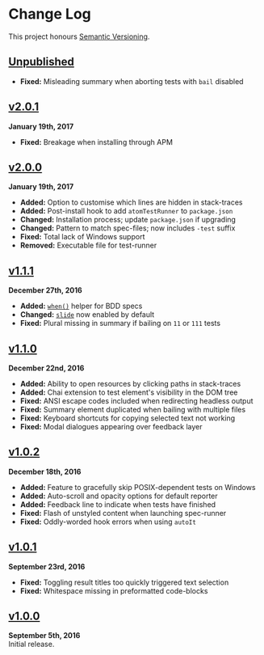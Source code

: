 Change Log
==========

This project honours [Semantic Versioning](http://semver.org/).


[Unpublished]
------------------------------------------------------------------------
* **Fixed:** Misleading summary when aborting tests with `bail` disabled



[v2.0.1]
------------------------------------------------------------------------
**January 19th, 2017**  
* **Fixed:** Breakage when installing through APM


[v2.0.0]
------------------------------------------------------------------------
**January 19th, 2017**  
* **Added:** Option to customise which lines are hidden in stack-traces
* **Added:** Post-install hook to add `atomTestRunner` to `package.json`
* **Changed:** Installation process; update `package.json` if upgrading
* **Changed:** Pattern to match spec-files; now includes `-test` suffix
* **Fixed:** Total lack of Windows support
* **Removed:** Executable file for test-runner


[v1.1.1]
------------------------------------------------------------------------
**December 27th, 2016**  
* **Added:** [`when()`](docs/extensions.md#autoit) helper for BDD specs
* **Changed:** [`slide`](docs/options.md#slide) now enabled by default
* **Fixed:** Plural missing in summary if bailing on `11` or `111` tests


[v1.1.0]
------------------------------------------------------------------------
**December 22nd, 2016**  
* **Added:** Ability to open resources by clicking paths in stack-traces
* **Added:** Chai extension to test element's visibility in the DOM tree
* **Fixed:** ANSI escape codes included when redirecting headless output
* **Fixed:** Summary element duplicated when bailing with multiple files
* **Fixed:** Keyboard shortcuts for copying selected text not working
* **Fixed:** Modal dialogues appearing over feedback layer


[v1.0.2]
------------------------------------------------------------------------
**December 18th, 2016**  
* **Added:** Feature to gracefully skip POSIX-dependent tests on Windows
* **Added:** Auto-scroll and opacity options for default reporter
* **Added:** Feedback line to indicate when tests have finished
* **Fixed:** Flash of unstyled content when launching spec-runner
* **Fixed:** Oddly-worded hook errors when using `autoIt`


[v1.0.1]
------------------------------------------------------------------------
**September 23rd, 2016**  
* **Fixed:** Toggling result titles too quickly triggered text selection
* **Fixed:** Whitespace missing in preformatted code-blocks



[v1.0.0]
------------------------------------------------------------------------
**September 5th, 2016**  
Initial release.


[Referenced links]:_____________________________________________________
[Unpublished]: ../../compare/v2.0.1...HEAD
[v2.0.1]: https://github.com/Alhadis/Atom-Mocha/releases/tag/v2.0.1
[v2.0.0]: https://github.com/Alhadis/Atom-Mocha/releases/tag/v2.0.0
[v1.1.1]: https://github.com/Alhadis/Atom-Mocha/releases/tag/v1.1.1
[v1.1.0]: https://github.com/Alhadis/Atom-Mocha/releases/tag/v1.1.0
[v1.0.2]: https://github.com/Alhadis/Atom-Mocha/releases/tag/v1.0.2
[v1.0.1]: https://github.com/Alhadis/Atom-Mocha/releases/tag/v1.0.1
[v1.0.0]: https://github.com/Alhadis/Atom-Mocha/releases/tag/v1.0.0
